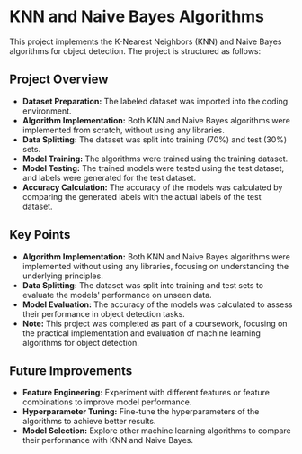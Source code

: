 # KNN and Naive Bayes Algorithms

This project implements the K-Nearest Neighbors (KNN) and Naive Bayes algorithms for object detection. The project is structured as follows:

## Project Overview

- **Dataset Preparation:** The labeled dataset was imported into the coding environment.
- **Algorithm Implementation:** Both KNN and Naive Bayes algorithms were implemented from scratch, without using any libraries.
- **Data Splitting:** The dataset was split into training (70%) and test (30%) sets.
- **Model Training:** The algorithms were trained using the training dataset.
- **Model Testing:** The trained models were tested using the test dataset, and labels were generated for the test dataset.
- **Accuracy Calculation:** The accuracy of the models was calculated by comparing the generated labels with the actual labels of the test dataset.

## Key Points

- **Algorithm Implementation:** Both KNN and Naive Bayes algorithms were implemented without using any libraries, focusing on understanding the underlying principles.
- **Data Splitting:** The dataset was split into training and test sets to evaluate the models' performance on unseen data.
- **Model Evaluation:** The accuracy of the models was calculated to assess their performance in object detection tasks.
- **Note:** This project was completed as part of a coursework, focusing on the practical implementation and evaluation of machine learning algorithms for object detection.

## Future Improvements

- **Feature Engineering:** Experiment with different features or feature combinations to improve model performance.
- **Hyperparameter Tuning:** Fine-tune the hyperparameters of the algorithms to achieve better results.
- **Model Selection:** Explore other machine learning algorithms to compare their performance with KNN and Naive Bayes.
